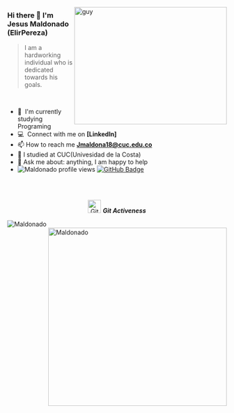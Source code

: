 
 <img align="right" height="270px" alt="guy" width="350" src="https://media.giphy.com/media/v1.Y2lkPTc5MGI3NjExbHhvcGp6ZzZuaWw4NzA2enBua3hpemVrdWMxYTJ4eGc2d21maTZnbyZlcD12MV9naWZzX3NlYXJjaCZjdD1n/H1dxi6xdh4NGQCZSvz/giphy.gif" /> </a>
 
### Hi there 👋 I'm Jesus Maldonado (ElirPereza)

> I am a hardworking individual who is dedicated towards his goals.
<br />

- 🌱 &nbsp;I'm currently studying Programing
- :computer: &nbsp;Connect with me on **[LinkedIn]**
- 📫 How to reach me **Jmaldona18@cuc.edu.co**
- 📝 I studied at CUC(Univesidad de la Costa)
- 💬 Ask me about: anything, I am happy to help
- 	<img src="https://komarev.com/ghpvc/?username=ElirPereza&label=Profile%20views&color=brightgreen&style=plastic" alt="Maldonado profile views" /> 
	<a href="https://github.com/ElirPereza?tab=followers"><img src="https://img.shields.io/github/followers/ElirPereza?label=Followers&style=social" alt="GitHub Badge"></a>
<br><br>

<p align="center">
 <img src="https://media.giphy.com/media/W5eoZHPpUx9sapR0eu/giphy.gif" width="30" alt="Git"/>&nbsp;<i><b>Git Activeness</b></i>
	
</p>
 
<p>
 <img align="left" src="https://github-readme-stats.vercel.app/api/top-langs?username=ElirPereza&langs_count=10&show_icons=true&locale=en&layout=compact&theme=chartreuse-dark" alt="Maldonado" />
</p>
<p>&nbsp;<img align="right" src="https://github-readme-stats.vercel.app/api?username=ElirPereza&show_icons=true&locale=en&theme=chartreuse-dark" alt="Maldonado" width="410"/>
</p>

<br><br><br><br><br><br><br><br>
